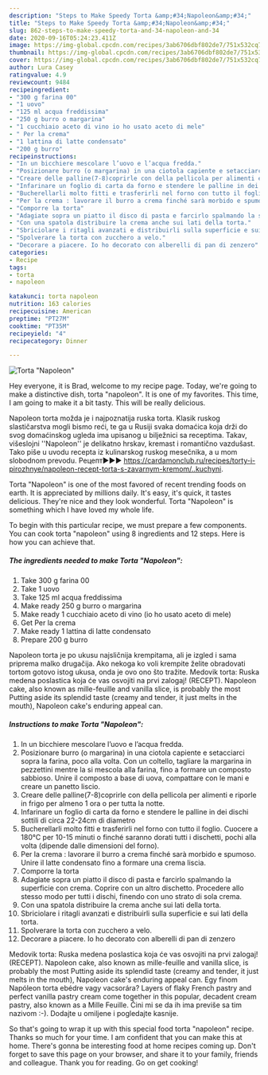 ```yaml
---
description: "Steps to Make Speedy Torta &amp;#34;Napoleon&amp;#34;"
title: "Steps to Make Speedy Torta &amp;#34;Napoleon&amp;#34;"
slug: 862-steps-to-make-speedy-torta-and-34-napoleon-and-34
date: 2020-09-16T05:24:23.411Z
image: https://img-global.cpcdn.com/recipes/3ab6706dbf802de7/751x532cq70/torta-napoleon-recipe-main-photo.jpg
thumbnail: https://img-global.cpcdn.com/recipes/3ab6706dbf802de7/751x532cq70/torta-napoleon-recipe-main-photo.jpg
cover: https://img-global.cpcdn.com/recipes/3ab6706dbf802de7/751x532cq70/torta-napoleon-recipe-main-photo.jpg
author: Lura Casey
ratingvalue: 4.9
reviewcount: 9484
recipeingredient:
- "300 g farina 00"
- "1 uovo"
- "125 ml acqua freddissima"
- "250 g burro o margarina"
- "1 cucchiaio aceto di vino io ho usato aceto di mele"
- " Per la crema"
- "1 lattina di latte condensato"
- "200 g burro"
recipeinstructions:
- "In un bicchiere mescolare l’uovo e l’acqua fredda."
- "Posizionare burro (o margarina) in una ciotola capiente e setacciarci sopra la farina, poco alla volta. Con un coltello, tagliare la margarina in pezzettini mentre la si mescola alla farina, fino a formare un composto sabbioso. Unire il composto a base di uova, compattare con le mani e creare un panetto liscio."
- "Creare delle palline(7-8)coprirle con della pellicola per alimenti e riporle in frigo per almeno 1 ora o per tutta la notte."
- "Infarinare un foglio di carta da forno e stendere le palline in dei dischi sottili di circa 22-24cm di diametro"
- "Bucherellarli molto fitti e trasferirli nel forno con tutto il foglio. Cuocere a 180°C per 10-15 minuti o finché saranno dorati tutti i dischetti, pochi alla volta (dipende dalle dimensioni del forno)."
- "Per la crema : lavorare il burro a crema finché sarà morbido e spumoso. Unire il latte condensato fino a formare una crema liscia."
- "Comporre la torta"
- "Adagiate sopra un piatto il disco di pasta e farcirlo spalmando la superficie con crema. Coprire con un altro dischetto. Procedere allo stesso modo per tutti i dischi, finendo con uno strato di sola crema."
- "Con una spatola distribuire la crema anche sui lati della torta."
- "Sbriciolare i ritagli avanzati e distribuirli sulla superficie e sui lati della torta."
- "Spolverare la torta con zucchero a velo."
- "Decorare a piacere. Io ho decorato con alberelli di pan di zenzero"
categories:
- Recipe
tags:
- torta
- napoleon

katakunci: torta napoleon 
nutrition: 163 calories
recipecuisine: American
preptime: "PT27M"
cooktime: "PT35M"
recipeyield: "4"
recipecategory: Dinner

---
```



![Torta &#34;Napoleon&#34;](https://img-global.cpcdn.com/recipes/3ab6706dbf802de7/751x532cq70/torta-napoleon-recipe-main-photo.jpg)

Hey everyone, it is Brad, welcome to my recipe page. Today, we're going to make a distinctive dish, torta &#34;napoleon&#34;. It is one of my favorites. This time, I am going to make it a bit tasty. This will be really delicious.

Napoleon torta možda je i najpoznatija ruska torta. Klasik ruskog slastičarstva mogli bismo reći, te ga u Rusiji svaka domaćica koja drži do svog domaćinskog ugleda ima upisanog u bilježnici sa receptima. Takav, višeslojni &#39;&#39;Napoleon&#39;&#39; je delikatno hrskav, kremast i romantično vazdušast. Tako piše u uvodu recepta iz kulinarskog ruskog mesečnika, a u mom slobodnom prevodu. Рецепт▶▶▶ https://cardamonclub.ru/recipes/torty-i-pirozhnye/napoleon-recept-torta-s-zavarnym-kremom/..kuchyni.

Torta &#34;Napoleon&#34; is one of the most favored of recent trending foods on earth. It is appreciated by millions daily. It's easy, it's quick, it tastes delicious. They're nice and they look wonderful. Torta &#34;Napoleon&#34; is something which I have loved my whole life.


To begin with this particular recipe, we must prepare a few components. You can cook torta &#34;napoleon&#34; using 8 ingredients and 12 steps. Here is how you can achieve that.

<!--inarticleads1-->

##### The ingredients needed to make Torta &#34;Napoleon&#34;:

1. Take 300 g farina 00
1. Take 1 uovo
1. Take 125 ml acqua freddissima
1. Make ready 250 g burro o margarina
1. Make ready 1 cucchiaio aceto di vino (io ho usato aceto di mele)
1. Get  Per la crema
1. Make ready 1 lattina di latte condensato
1. Prepare 200 g burro


Napoleon torta je po ukusu najsličnija krempitama, ali je izgled i sama priprema malko drugačija. Ako nekoga ko voli krempite želite obradovati tortom gotovo istog ukusa, onda je ovo ono što tražite. Medovik torta: Ruska medena poslastica koja će vas osvojiti na prvi zalogaj! (RECEPT). Napoleon cake, also known as mille-feuille and vanilla slice, is probably the most Putting aside its splendid taste (creamy and tender, it just melts in the mouth), Napoleon cake&#39;s enduring appeal can. 

<!--inarticleads2-->

##### Instructions to make Torta &#34;Napoleon&#34;:

1. In un bicchiere mescolare l’uovo e l’acqua fredda.
1. Posizionare burro (o margarina) in una ciotola capiente e setacciarci sopra la farina, poco alla volta. Con un coltello, tagliare la margarina in pezzettini mentre la si mescola alla farina, fino a formare un composto sabbioso. Unire il composto a base di uova, compattare con le mani e creare un panetto liscio.
1. Creare delle palline(7-8)coprirle con della pellicola per alimenti e riporle in frigo per almeno 1 ora o per tutta la notte.
1. Infarinare un foglio di carta da forno e stendere le palline in dei dischi sottili di circa 22-24cm di diametro
1. Bucherellarli molto fitti e trasferirli nel forno con tutto il foglio. Cuocere a 180°C per 10-15 minuti o finché saranno dorati tutti i dischetti, pochi alla volta (dipende dalle dimensioni del forno).
1. Per la crema : lavorare il burro a crema finché sarà morbido e spumoso. Unire il latte condensato fino a formare una crema liscia.
1. Comporre la torta
1. Adagiate sopra un piatto il disco di pasta e farcirlo spalmando la superficie con crema. Coprire con un altro dischetto. Procedere allo stesso modo per tutti i dischi, finendo con uno strato di sola crema.
1. Con una spatola distribuire la crema anche sui lati della torta.
1. Sbriciolare i ritagli avanzati e distribuirli sulla superficie e sui lati della torta.
1. Spolverare la torta con zucchero a velo.
1. Decorare a piacere. Io ho decorato con alberelli di pan di zenzero


Medovik torta: Ruska medena poslastica koja će vas osvojiti na prvi zalogaj! (RECEPT). Napoleon cake, also known as mille-feuille and vanilla slice, is probably the most Putting aside its splendid taste (creamy and tender, it just melts in the mouth), Napoleon cake&#39;s enduring appeal can. Egy finom Napóleon torta ebédre vagy vacsorára? Layers of flaky French pastry and perfect vanilla pastry cream come together in this popular, decadent cream pastry, also known as a Mille Feuille. Čini mi se da ih ima previše sa tim nazivom :-). Dodajte u omiljene i pogledajte kasnije. 

So that's going to wrap it up with this special food torta &#34;napoleon&#34; recipe. Thanks so much for your time. I am confident that you can make this at home. There's gonna be interesting food at home recipes coming up. Don't forget to save this page on your browser, and share it to your family, friends and colleague. Thank you for reading. Go on get cooking!
